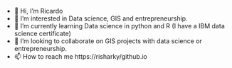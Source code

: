 - 👋 Hi, I’m Ricardo 
- 👀 I’m interested in Data science, GIS and entrepreneurship. 
- 🌱 I’m currently learning Data science in python and R (I have a IBM data science certificate)
- 💞️ I’m looking to collaborate on GIS projects with data science or entrepreneurship.
- 📫 How to reach me https://risharky/github.io

<!---
Risharky/Risharky is a ✨ special ✨ repository because its `README.md` (this file) appears on your GitHub profile.
You can click the Preview link to take a look at your changes.
--->
